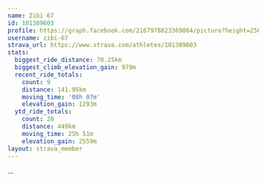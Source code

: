 ```yaml
---
name: Zibi 67
id: 101389603
profile: https://graph.facebook.com/2167978823369064/picture?height=256&width=256
username: zibi-67
strava_url: https://www.strava.com/athletes/101389603
stats:
  biggest_ride_distance: 70.25km
  biggest_climb_elevation_gain: 979m
  recent_ride_totals:
    count: 9
    distance: 141.95km
    moving_time: '08h 07m'
    elevation_gain: 1293m
  ytd_ride_totals:
    count: 20
    distance: 449km
    moving_time: 25h 51m
    elevation_gain: 2559m
layout: strava_member
--- 
```

...
